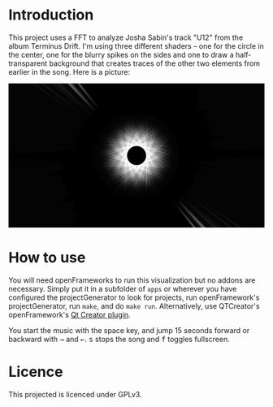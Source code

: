 # Introduction

This project uses a FFT to analyze Josha Sabin's track "U12" from the 
album Terminus Drift. I'm using three different shaders – one for the 
circle in the center, one for the blurry spikes on the sides and one to 
draw a half-transparent background that creates traces of the other two 
elements from earlier in the song. Here is a picture:

![Screenshot from the project](screenshot.png)

# How to use

You will need openFrameworks to run this visualization but no addons are 
necessary. Simply put it in a subfolder of `apps` or wherever you have 
configured the projectGenerator to look for projects, run 
openFramework's projectGenerator, run `make`, and do `make run`. 
Alternatively, use QTCreator's openFramework's [Qt Creator 
plugin](https://openframeworks.cc/setup/qtcreator/).

You start the music with the space key, and jump 15 seconds forward or 
backward with <kbd>→</kbd> and <kbd>←</kbd>. <kbd>s</kbd> stops the song 
and <kbd>f</kbd> toggles fullscreen.

# Licence

This projected is licenced under GPLv3.
